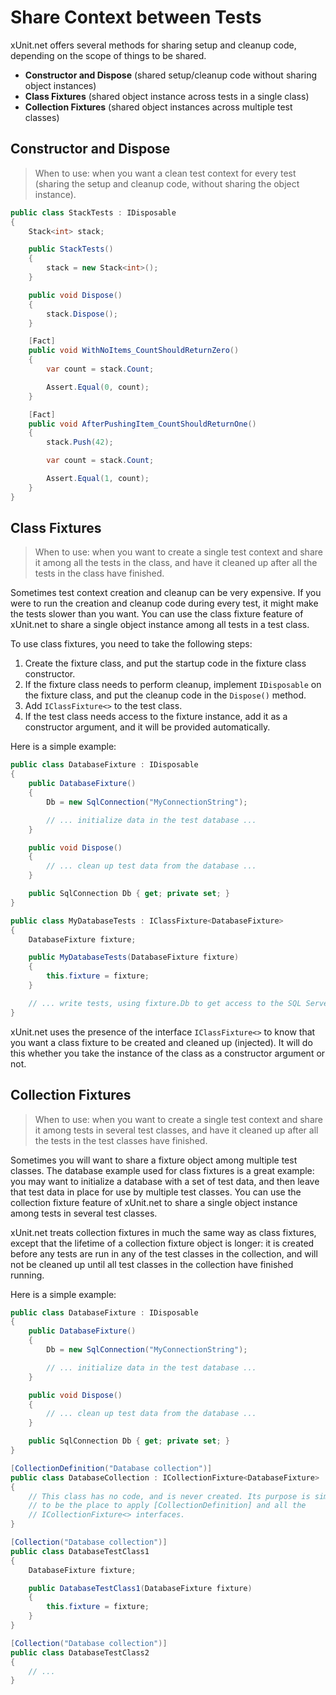 # Share Context between Tests

xUnit.net offers several methods for sharing setup and cleanup code, depending on the scope of things to be shared.

- **Constructor and Dispose** (shared setup/cleanup code without sharing object instances)
- **Class Fixtures** (shared object instance across tests in a single class)
- **Collection Fixtures** (shared object instances across multiple test classes)

## Constructor and Dispose

>When to use: when you want a clean test context for every test (sharing the setup and cleanup code, without sharing the object instance).

```cs
public class StackTests : IDisposable
{
    Stack<int> stack;

    public StackTests()
    {
        stack = new Stack<int>();
    }

    public void Dispose()
    {
        stack.Dispose();
    }

    [Fact]
    public void WithNoItems_CountShouldReturnZero()
    {
        var count = stack.Count;

        Assert.Equal(0, count);
    }

    [Fact]
    public void AfterPushingItem_CountShouldReturnOne()
    {
        stack.Push(42);

        var count = stack.Count;

        Assert.Equal(1, count);
    }
}
```

## Class Fixtures

>When to use: when you want to create a single test context and share it among all the tests in the class, and have it cleaned up after all the tests in the class have finished.

Sometimes test context creation and cleanup can be very expensive. If you were to run the creation and cleanup code during every test, it might make the tests slower than you want. You can use the class fixture feature of xUnit.net to share a single object instance among all tests in a test class.

To use class fixtures, you need to take the following steps:

1. Create the fixture class, and put the startup code in the fixture class constructor.
1. If the fixture class needs to perform cleanup, implement `IDisposable` on the fixture class, and put the cleanup code in the `Dispose()` method.
1. Add `IClassFixture<>` to the test class.
1. If the test class needs access to the fixture instance, add it as a constructor argument, and it will be provided automatically.

Here is a simple example:

```cs
public class DatabaseFixture : IDisposable
{
    public DatabaseFixture()
    {
        Db = new SqlConnection("MyConnectionString");

        // ... initialize data in the test database ...
    }

    public void Dispose()
    {
        // ... clean up test data from the database ...
    }

    public SqlConnection Db { get; private set; }
}

public class MyDatabaseTests : IClassFixture<DatabaseFixture>
{
    DatabaseFixture fixture;

    public MyDatabaseTests(DatabaseFixture fixture)
    {
        this.fixture = fixture;
    }

    // ... write tests, using fixture.Db to get access to the SQL Server ...
}
```

xUnit.net uses the presence of the interface `IClassFixture<>` to know that you want a class fixture to be created and cleaned up (injected). It will do this whether you take the instance of the class as a constructor argument or not.

## Collection Fixtures

>When to use: when you want to create a single test context and share it among tests in several test classes, and have it cleaned up after all the tests in the test classes have finished.

Sometimes you will want to share a fixture object among multiple test classes. The database example used for class fixtures is a great example: you may want to initialize a database with a set of test data, and then leave that test data in place for use by multiple test classes. You can use the collection fixture feature of xUnit.net to share a single object instance among tests in several test classes.

xUnit.net treats collection fixtures in much the same way as class fixtures, except that the lifetime of a collection fixture object is longer: it is created before any tests are run in any of the test classes in the collection, and will not be cleaned up until all test classes in the collection have finished running.

Here is a simple example:

```cs
public class DatabaseFixture : IDisposable
{
    public DatabaseFixture()
    {
        Db = new SqlConnection("MyConnectionString");

        // ... initialize data in the test database ...
    }

    public void Dispose()
    {
        // ... clean up test data from the database ...
    }

    public SqlConnection Db { get; private set; }
}

[CollectionDefinition("Database collection")]
public class DatabaseCollection : ICollectionFixture<DatabaseFixture>
{
    // This class has no code, and is never created. Its purpose is simply
    // to be the place to apply [CollectionDefinition] and all the
    // ICollectionFixture<> interfaces.
}

[Collection("Database collection")]
public class DatabaseTestClass1
{
    DatabaseFixture fixture;

    public DatabaseTestClass1(DatabaseFixture fixture)
    {
        this.fixture = fixture;
    }
}

[Collection("Database collection")]
public class DatabaseTestClass2
{
    // ...
}
```
